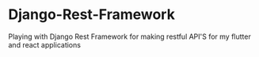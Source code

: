 # Django-Rest-Framework
Playing with Django Rest Framework for making restful API'S for my flutter and react applications


